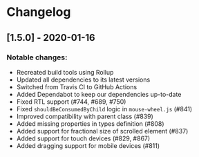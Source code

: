 # Changelog

## [1.5.0] - 2020-01-16

### Notable changes:
- Recreated build tools using Rollup
- Updated all dependencies to its latest versions
- Switched from Travis CI to GitHub Actions
- Added Dependabot to keep our dependencies up-to-date
- Fixed RTL support (#744, #689, #750)
- Fixed `shouldBeConsumedByChild` logic in `mouse-wheel.js` (#841)
- Improved compatibility with parent class (#839)
- Added missing properties in types definition (#808)
- Added support for fractional size of scrolled element (#837)
- Added support for touch devices (#829, #867)
- Added dragging support for mobile devices (#811)
